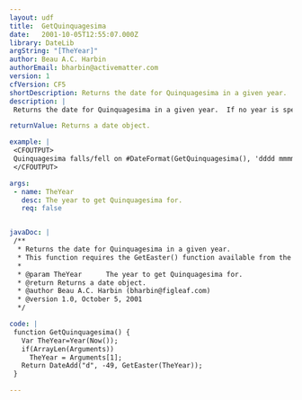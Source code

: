 ```yaml
---
layout: udf
title:  GetQuinquagesima
date:   2001-10-05T12:55:07.000Z
library: DateLib
argString: "[TheYear]"
author: Beau A.C. Harbin
authorEmail: bharbin@activematter.com
version: 1
cfVersion: CF5
shortDescription: Returns the date for Quinquagesima in a given year.
description: |
 Returns the date for Quinquagesima in a given year.  If no year is specified, defaults to the current year.

returnValue: Returns a date object.

example: |
 <CFOUTPUT>
 Quinquagesima falls/fell on #DateFormat(GetQuinquagesima(), 'dddd mmmm dd, yyyy')# this year.
 </CFOUTPUT>

args:
 - name: TheYear
   desc: The year to get Quinquagesima for.
   req: false


javaDoc: |
 /**
  * Returns the date for Quinquagesima in a given year.
  * This function requires the GetEaster() function available from the DateLib library.
  * 
  * @param TheYear      The year to get Quinquagesima for. 
  * @return Returns a date object. 
  * @author Beau A.C. Harbin (bharbin@figleaf.com) 
  * @version 1.0, October 5, 2001 
  */

code: |
 function GetQuinquagesima() {
   Var TheYear=Year(Now());
   if(ArrayLen(Arguments)) 
     TheYear = Arguments[1];
   Return DateAdd("d", -49, GetEaster(TheYear));
 }

---
```


